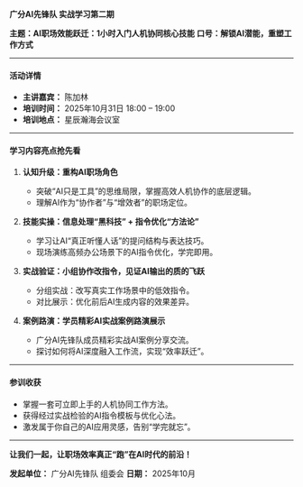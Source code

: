 **广分AI先锋队 实战学习第二期**

**主题：AI职场效能跃迁：1小时入门人机协同核心技能**
**口号：解锁AI潜能，重塑工作方式**

---

#### **活动详情**

* **主讲嘉宾：** 陈加林
* **培训时间：** 2025年10月31日 18:00 – 19:00
* **培训地点：** 星辰瀚海会议室

---

#### **学习内容亮点抢先看**

1. **认知升级：重构AI职场角色**

   * 突破“AI只是工具”的思维局限，掌握高效人机协作的底层逻辑。
   * 理解AI作为“协作者”与“增效者”的职场定位。
2. **技能实操：信息处理“黑科技” + 指令优化“方法论”**

   * 学习让AI“真正听懂人话”的提问结构与表达技巧。
   * 现场演练高频办公场景下的AI指令优化，学完即用。
3. **实战验证：小组协作改指令，见证AI输出的质的飞跃**

   * 分组实战：改写真实工作场景中的低效指令。
   * 对比展示：优化前后AI生成内容的效果差异。
4. **案例路演：学员精彩AI实战案例路演展示**

   * 广分AI先锋队成员精彩实战AI案例分享交流。
   * 探讨如何将AI深度融入工作流，实现“效率跃迁”。

---

#### **参训收获**

* 掌握一套可立即上手的人机协同工作方法。
* 获得经过实战检验的AI指令模板与优化心法。
* 激发属于你自己的AI应用灵感，告别“学完就忘”。

---

**让我们一起，让职场效率真正“跑”在AI时代的前沿！**

**发起单位：** 广分AI先锋队 组委会
**日期：** 2025年10月
